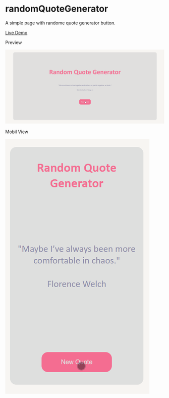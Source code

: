 # randomQuoteGenerator
A simple page with randome quote generator button.

[Live Demo](https://scusate.github.io)

Preview

![Random Quote Generator Preview 1](/randomQuoteGenerator1.gif)

Mobil View

![Random Quote Generator Preview 2](/randomQuoteGenerator2.gif)
